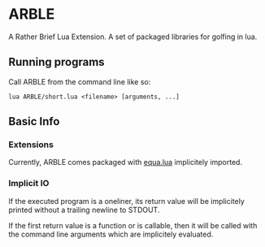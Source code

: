 # ARBLE
A Rather Brief Lua Extension. A set of packaged libraries for golfing in lua.

## Running programs
Call ARBLE from the command line like so:

    lua ARBLE/short.lua <filename> [arguments, ...]

## Basic Info

### Extensions

Currently, ARBLE comes packaged with [equa.lua](http://github.com/tehflamintaco/equa.lua) implicitely imported.

### Implicit IO

If the executed program is a oneliner, its return value will be implicitely printed without a trailing newline to STDOUT.

If the first return value is a function or is callable, then it will be called with the command line arguments which are implicitely evaluated.
